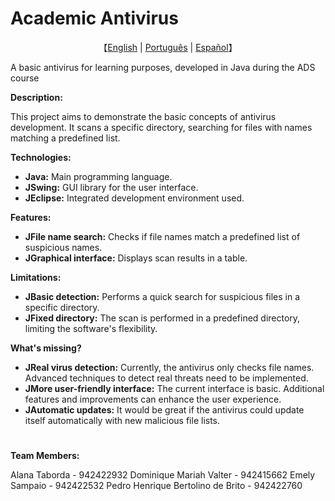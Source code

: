 # Academic Antivirus

<p align="center">
    【<a href="https://github.com/Sacm-is/Projeto-A3antivirus/blob/main/README.English.md">English</a> | <a href="https://github.com/Sacm-is/Projeto-A3antivirus/blob/main/README.md">Português</a> | <a href="https://github.com/Sacm-is/Aplicativo-de-Ecoturismo/blob/main/README.Spanish.md">Español</a>】
</p>

A basic antivirus for learning purposes, developed in Java during the ADS course

**Description:**

This project aims to demonstrate the basic concepts of antivirus development. It scans a specific directory, searching for files with names matching a predefined list.

**Technologies:**

* **Java:** Main programming language.
* **JSwing:** GUI library for the user interface.
* **JEclipse:** Integrated development environment used.

**Features:**
* **JFile name search:** Checks if file names match a predefined list of suspicious names.
* **JGraphical interface:** Displays scan results in a table.

**Limitations:**
* **JBasic detection:** Performs a quick search for suspicious files in a specific directory.
* **JFixed directory:** The scan is performed in a predefined directory, limiting the software's flexibility.
  
**What's missing?**

* **JReal virus detection:** Currently, the antivirus only checks file names. Advanced techniques to detect real threats need to be implemented.
* **JMore user-friendly interface:** The current interface is basic. Additional features and improvements can enhance the user experience.
* **JAutomatic updates:** It would be great if the antivirus could update itself automatically with new malicious file lists.
#
**Team Members:**

Alana Taborda - 942422932 Dominique Mariah Valter - 942415662 Emely Sampaio - 942422532 Pedro Henrique Bertolino de Brito - 942422760
